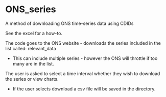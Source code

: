 # ONS_series
A method of downloading ONS time-series data using CDIDs 

See the excel for a how-to. 

The code goes to the ONS website - downloads the series included in the list called: relevant_data
* This can include multiple series - however the ONS will throttle if too many are in the list. 

The user is asked to select a time interval whether they wish to download the series or view charts. 
* If the user selects download a csv file will be saved in the directory.  

